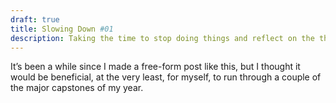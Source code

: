 ```yaml
---
draft: true
title: Slowing Down #01
description: Taking the time to stop doing things and reflect on the things I’ve done.
---
```


It’s been a while since I made a free-form post like this, but I thought it would be beneficial, at the very least, for myself, to run through a couple of the major capstones of my year.